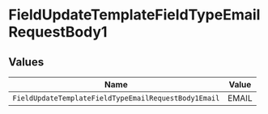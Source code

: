 # FieldUpdateTemplateFieldTypeEmailRequestBody1


## Values

| Name                                                 | Value                                                |
| ---------------------------------------------------- | ---------------------------------------------------- |
| `FieldUpdateTemplateFieldTypeEmailRequestBody1Email` | EMAIL                                                |